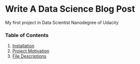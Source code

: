 # Write A Data Science Blog Post
My first project in Data Scientist Nanodegree of Udacity

### Table of Contents
1. [Installation](#installation)
2. [Project Motivation](#motivation)
3. [File Descriptions](#files)
